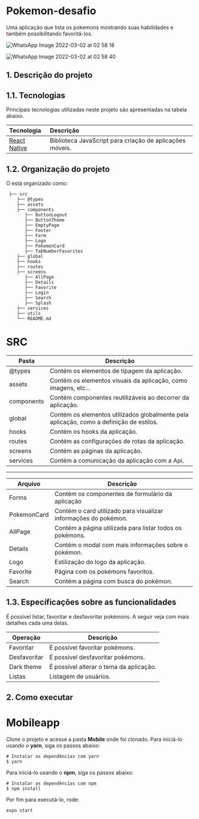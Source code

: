 # Pokemon-desafio
Uma aplicação que lista os pokemons mostrando suas habilidades e também possibilitando favoritá-los.

![WhatsApp Image 2022-03-02 at 02 58 18](https://user-images.githubusercontent.com/37816505/156304254-85c9f6bc-ebab-4289-b35d-152db6cc8ed3.jpeg)

![WhatsApp Image 2022-03-02 at 02 58 40](https://user-images.githubusercontent.com/37816505/156304242-48852e42-d271-4f36-9cd1-863bdaa6b7b2.jpeg)

<!-- 
1. Descrição do projeto
2. Tecnologias utilizadas
3. Organização do projeto
4. Build e deploy
5. Desenvolvimento 
-->


## 1. Descrição do projeto
## 1.1. Tecnologias

Principais tecnologias utilizadas neste projeto são apresentadas na tabela abaixo.

| Tecnologia                               | Descrição                                                                     |
| :--------------------------------------- | :---------------------------------------------------------------------------- |          
| [React Native](https://reactnative.dev/)    | Biblioteca JavaScript para criação de aplicações móveis.                       |


## 1.2. Organização do projeto

O está organizado como:

     ├── src
        ├── @types
        ├── assets
        ├── components
           ├── ButtonLogout
           ├── ButtonTheme
           ├── EmptyPage
           ├── Footer
           ├── Form
           ├── Logo
           ├── PokemonCard
           ├── TabNumberFavorites
        ├── global
        ├── hooks
        ├── routes
        ├── screens
           ├── AllPage
           ├── Details
           ├── Favorite
           ├── Login
           ├── Search
           ├── Splash
        ├── services
        ├── utils
        └── README.md

# SRC
| Pasta                     | Descrição                                                                                                                       |
| ------------------------- | ------------------------------------------------------------------------------------------------------------------------------- |
| @types                    | Contém os elementos de tipagem da aplicação.                                                                                    |
| assets                    | Contém os elementos visuais da aplicação, como imagens, etc...                                                                  |
| components                | Contém componentes reutilizáveis ao decorrer da aplicação.                                                                      |
| global                    | Contém os elementos utilizados globalmente pela aplicação, como a definição de estilos.                                         |
| hooks                     | Contém os hooks da aplicação.                                                                                                   |
| routes                    | Contém as configurações de rotas da aplicação.                                                                                  |
| screens                   | Contém as páginas da aplicação.                                                                                                 |
| services                  | Contém a comunicação da aplicação com a Api.                                                                                    |

------------------------------------------------------------------------------------------------------------------------------------------------------------

| Arquivo                   | Descrição                                                                           |
| ------------------------- | ----------------------------------------------------------------------------------- |
| Forms                     | Contém os componentes de formulário da aplicação                                    |
| PokemonCard               | Contém o card utilizado para visualizar informações do pokémon.                     |
| AllPage                   | Contém a página utilizada para listar todos os pokémons.                            |
| Details                   | Contém o modal com mais informações sobre o pokémon.                                |
| Logo                      | Estilização do logo da aplicação.                                                   |
| Favorite                  | Página com os pokémons favoritos.                                                   |
| Search                    | Contém a página com busca do pokémon.                                               |
                                                                                            

## 1.3. Específicações sobre as funcionalidades
É possível listar, favoritar e desfavoritar pokémons. A seguir veja com mais detalhes cada uma delas.

|Operação     | Descrição
|------------ | -----------------------
| Favoritar   | É possível favoritar pokémons.
| Desfavoritar| É possível desfavoritar pokémons.
| Dark theme  | É possível alterar o tema da aplicação.
| Listas      | Listagem de usuários.
  
## 2.  Como executar

# Mobileapp

Clone o projeto e acesse a pasta **Mobile** onde foi clonado.
Para iniciá-lo usando o **yarn**, siga os passos abaixo:

```
# Instalar as dependências com yarn 
$ yarn
```

Para iniciá-lo usando o **npm**, siga os passos abaixo:

```
# Instalar as dependências com npm 
$ npm install
```

Por fim para executá-lo, rode:
```
expo start
```
